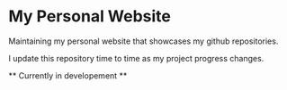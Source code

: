 # My Personal Website
Maintaining my personal website that showcases my github repositories. 

I update this repository time to time as my project progress changes.

** Currently in developement **
